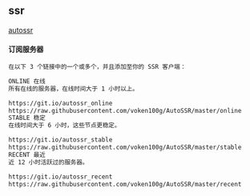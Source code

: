 ## ssr

[autossr](http://voken.io/zh_CN/latest/services/autossr.html)

#### 订阅服务器
```bash
在以下 3 个链接中的一个或多个，并且添加至你的 SSR 客户端：

ONLINE 在线
所有在线的服务器，在线时间大于 1 小时以上。

https://git.io/autossr_online
https://raw.githubusercontent.com/voken100g/AutoSSR/master/online
STABLE 稳定
在线时间大于 6 小时，这些节点更稳定。

https://git.io/autossr_stable
https://raw.githubusercontent.com/voken100g/AutoSSR/master/stable
RECENT 最近
近 12 小时活跃过的服务器。

https://git.io/autossr_recent
https://raw.githubusercontent.com/voken100g/AutoSSR/master/recent
```